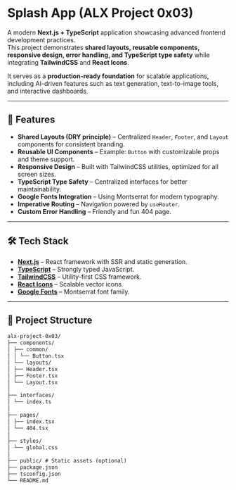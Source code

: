 # Splash App (ALX Project 0x03)

A modern **Next.js + TypeScript** application showcasing advanced frontend development practices.  
This project demonstrates **shared layouts, reusable components, responsive design, error handling, and TypeScript type safety** while integrating **TailwindCSS** and **React Icons**.

It serves as a **production-ready foundation** for scalable applications, including AI-driven features such as text generation, text-to-image tools, and interactive dashboards.

---

## 🚀 Features

- **Shared Layouts (DRY principle)** – Centralized `Header`, `Footer`, and `Layout` components for consistent branding.
- **Reusable UI Components** – Example: `Button` with customizable props and theme support.
- **Responsive Design** – Built with TailwindCSS utilities, optimized for all screen sizes.
- **TypeScript Type Safety** – Centralized interfaces for better maintainability.
- **Google Fonts Integration** – Using Montserrat for modern typography.
- **Imperative Routing** – Navigation powered by `useRouter`.
- **Custom Error Handling** – Friendly and fun 404 page.

---

## 🛠️ Tech Stack

- **[Next.js](https://nextjs.org/)** – React framework with SSR and static generation.
- **[TypeScript](https://www.typescriptlang.org/)** – Strongly typed JavaScript.
- **[TailwindCSS](https://tailwindcss.com/)** – Utility-first CSS framework.
- **[React Icons](https://react-icons.github.io/react-icons/)** – Scalable vector icons.
- **[Google Fonts](https://fonts.google.com/)** – Montserrat font family.

---

## 📂 Project Structure

```markdown
alx-project-0x03/
├── components/
│ ├── common/
│ │ └── Button.tsx
│ └── layouts/
│ ├── Header.tsx
│ ├── Footer.tsx
│ └── Layout.tsx
│
├── interfaces/
│ └── index.ts
│
├── pages/
│ ├── index.tsx
│ └── 404.tsx
│
├── styles/
│ └── global.css
│
├── public/ # Static assets (optional)
├── package.json
├── tsconfig.json
└── README.md
```
